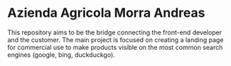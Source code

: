 # Azienda Agricola Morra Andreas
This repository aims to be the bridge connecting the front-end developer and the customer. The main project is focused on creating a landing page for commercial use to make products visible on the most common search engines (google, bing, duckduckgo).
